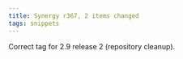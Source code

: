 ```yaml
---
title: Synergy r367, 2 items changed
tags: snippets
---
```


Correct tag for 2.9 release 2 (repository cleanup).
